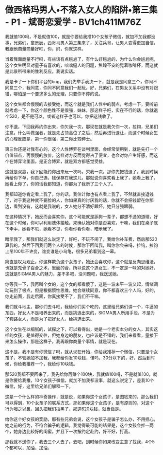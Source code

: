 # 做西格玛男人•不落入女人的陷阱•第三集 - P1 - 斌哥恋爱学 - BV1ch411M76Z

我就值100吗，不是就值100，就是你要给我推10个女孩子微信，就加不加我都没事，兄弟们，童景辰，西哥马男人第三集来了，关注兵哥，让男人变得更加自信，我跟他商量商量好吧，你，妈，你就这样。

当着我面商量不行吗，有些话有点尴尬了，有什么好尴尬的，为什么你会尴尬呢，这个女生明显对童子有喜欢的，咄咄逼人的问题，焦躁不安的晃着咖啡杯，而这就是此景所带来的胜利反应，我说实话。

我是卡了一下你们平台的bug，我们先举手表决一下，就是我是同意三个，你同不同意三个，我同意，你同不同意我们一起玩，好，兄弟们，在男女关系中没有对跟错，哪怕是一个要求多么的无理，只要你不停的说。

这个女生都会慢慢的去接受她，而这个就是我们人性中的弱点，考虑一下，要听前就考虑一下，你这个颜色性不是很强，妹妹，那这样子吧，实在不行的话，你就退个520，是不是可以，或者这样子也可以，你把这钱收了。

你不退，下回我再约你出来，你欠我一次，那现在就是我欠你一次，拉钩，兄弟们注意，什么叫做强者，就是先占领高位了之后，然后再进行退让，而这个时候女生的心理反应是，第一你很强，第二你比较绅士。

第三你还是对我有心的，这个人性博弈在谈判里面，会经常使用到，就是先打一个价值锚点，再慢慢的放价，这样对方反而觉得占了便宜，也会对你产生好感，而这个在博弈论里面，是正合博弈，就是双方都感觉受益。

这就是双赢，我下回能约你出来玩一次吗，欠我一次，那你先把钱退了，我到时候再给你下单，你自己选，钱保存在我这儿，那就说你喜欢看上我了，她看上我了，她看上你了，你的话我都知道，你都为了我断了三个人了。

我都知道你肯定看上我了，你的话，我估计你也有点看上我了，不然就直接退钱了，对于我这种就不要脸的人，你如果真的讨厌我的话，你就不会把钱留在你那边，看到没有，这就是我说的，女人她分不清好跟坏，她只分强跟弱。

在这种情况下，她反而会喜欢你，这个可能就是舔狗一辈子，都想不通的道理，好在这个时候，你可以利用肢体接触，来确认她对你是否喜欢，干嘛，我们在桌子底下牵手，她看不见，她看不见，你看你看你看，暗示我了。

暗示我了，那我们就这么说定了，好吧，不玩不闹了，我给你补车费，然后那520算我的，然后下回我们两个人的时候，那你下回叫我，叫你你会来吗，拉钩，拉钩上吊100年不许变，谁变谁是小乌龟，很多兄弟看到这一幕。

简直是叹为观止，你这样欺负这个女孩子，她还会喜欢你，这个就是反向思维法，也就是鬼骨子百合之术，里面的合，所以说这个追女生，不一定是一味的对她好，这就是SIGMA男人的魅力，差不多吧，没问题吧，我送送她。

你等我一下，我再叫个女的，这个女的都看傻了，这是一波未平一波又起，情绪调动玩到了极点，但是根据惯性思维，她会继续同意，你不都喜欢三个人吗，好的，你走前面，我走后面，你真接受不了，我们不干嘛。

我们就斗地主，那你们去斗吧，我给你们买个吃的，这里给兄弟们讲一个，牛逼的东西，好女人不是培养出来的，而是挑选出来的，SIGMA男人所用手段，不是为了套路女人，而是为了把好女人，给挑选出来。

这个女生在以细腻的，试探之下，可以看得出，她是一个老实本分的女人，其实这样的女孩，是值得交往，但她身边的朋友，也应该是不错的，我们来看看，童接下来怎么操作，那是这样子，我再跟你商量个事情，就是现在。

这不是，我不是有你微信了吗，就从现在开始，你给我推荐一个微信，只要是个女孩子，不管她加不加我，我都给你发10块钱，懂吗，30分以下的，好，然后到时候，你给我推荐一个，我给你10块钱。

那520我都不要回来了，我先给你再赚个100块，我就值100吗，不是就值100，就是你要给我推，10个女孩子微信，就加不加我都没事，就这么说定了，差我10个微信，好，这里给兄弟们解释一下。

这是一个什么样的神奇操作，就是说，如果你这个女孩子，是图钱来的，那么我们可以得到，10个女孩子的联系方式，那如果你这个女孩子，是有原则的，对这个行为嗤之以鼻，回头把我们拉黑了，那这620块钱，就当做是。

给你这个好女孩的奖励，那有些兄弟会说，这个女孩子是骗子怎么办，不用担心，她之前的行为，不符合骗子的逻辑，我觉得最可能的结果是，这个女孩会推一两个，她身边比较好的闺蜜，并且下一次按约定赴约，好不好，打高。

那我就不送你了，我去三个人去了，去吧，到时候你如果改变主意了找我，4个5个都可以，加油，加油。